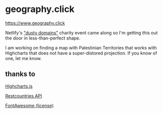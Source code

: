 # geography.click

https://www.geography.click

Netlify's ["dusty domains"](https://dusty.domains/) charity event came along so I'm getting this out the door in less-than-perfect shape. 


I am working on finding a map with Palestinian Territories that works with Highcharts that does not have a super-distored projection.  If you know of one, let me know. 

## thanks to

[Highcharts.js](https://www.highcharts.com/docs/index)

[Restcountries API](https://restcountries.com/)

[FontAwesome (license)](https://fontawesome.com/license)
